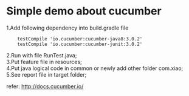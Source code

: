 # Simple demo about cucumber  
1.Add following dependency into build.gradle file
```
    testCompile 'io.cucumber:cucumber-java8:3.0.2'
    testCompile 'io.cucumber:cucumber-junit:3.0.2'
```  
2.Run with file RunTest.java;  
3.Put feature file in resources;  
4.Put java logical code in common or newly add other folder com.xiao;  
5.See report file in target folder;  

refer: http://docs.cucumber.io/
